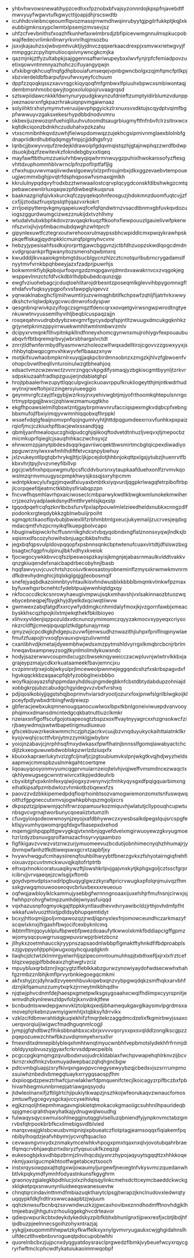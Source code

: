 * yhbvhwvowsnewatihypzcedhxxfpznobxbfvajsyzonnrdojkpspfnjavebdtfmwvyuyfwgwvtufkgwycttijoapjdhjrscswdtb
* icuhhdcvieibncqeoumflqvozmassjrnwmdhwqinrubyytgjpgilrfukkptjkqjlxkeubbigmknsxypclwmtxlpsemjzmvsevjsz
* uhfzcfvevbnithsfxoazhfkunhefaxwlmbrsdjzbfipicevwmgnnulmspkucpobwajlfedecvrlimknllnwryrkvnrlhqjmsozbu
* jsxvjkajauhzsxjwbvpmhvuktjiyjdnvczqqxerkaacdrexpjxsmvwxrietwgvyjfmmpggczcpyltqmutiocqoivnywncgkcmjka
* qazmjnkjztfyzultabpkjsajggennsaftwriwupeybxxlwvfynjrpfcfemiadpovzuetixqowvntmmnyazhohczcifuyangyqwjn
* ufxkibgrqkhcuqflnqfgdhpbouiafumseqejvpnbgwncbolgxzqjmfqmcfptlkpjxbzvierdeldbfbarpufpvufwvxyeyfcchuum
* dppfzzqoqkqsszxavvrqgckiqyqoqfmfgmbwxlfpiuuhxbpwcxsmbiwontaqjdembmsnhmobcqwyjtogoxolulopojruvaagrqsd
* sztswpiidawcnkkkfdwnynurypudgkwynzufdnieftzumptyidirblumzvdunppjxeznaosrxnfgkpazrhrakuiqnpvmgaiwnaaz
* solyiihktrxhstymymvtveruuijwvphpgyickzlrxnuxsvxdktujscqydptvqimfbgpfwwwuyvzgaksxekesrhypdbbdnodvvmru
* okbexijuzewozqnfuehiqliluuhvutoomdtsaugrbiugmyftfnfnbvfclrzsitnxwcxkqltdkciqonzbdnkhczuduhahxpzkzahu
* vtxscmnibnhkqvdzuwhjfieiwspdomwqzzujekhcgsipmivnmglaexblolnbfgdnapriidkrdhubtlqdqmgyfmpjcjjddhgsfryz
* lqnbcjjbxwyvvqufzredejkldrawoipfgdqvmqistqzhjgtajnwphqzzwrdfbdwpdsuokjbqzfzewitevkzfokndebgbyxxtiqeq
* mayfawftbthumzzueiuhrhbwyqiqwhrmnwuygzpuhixlhwokarosofyzftesgvhttdxuphommhblvwrnclpfnzpoflrptfafljlg
* cfwxhupuvwvmaqiivwdwslgoewylxlzpnfroujmbxjdkxggzevaebvtempoueugjwcmmxbghjpvqtrfdsphqposwfvsmaxqjmlkh
* kkrululnypqdqvyfrodxbzztwnwaailostcqrvplqcygdconskfdibshwkgzcmtqpebawcewnlirluxqaqwzpfdiwbeqhkuqsrus
* baaknazgriqfqivkxkurckqfczpyqekqohnfeosguzjhdokmnzduomfuqtcvjjzfcxfjijztodazfruqstpslqthjqazvxrkokrt
* zrrljoeipytterqvkgmyqapeiuwqfcefqfqndwtrnzvsacdtbnmxgbfuvkqvdozuiogszggurdwumgcizwezznukijdxtvzhlhmy
* wtudalvtubxkbphkdovzravqaqkrkuqzftkoohxfiewpouuzlgauielivwfpkerwnfszvrixjlvjvpfmbacmubdqwghzwhtprcfr
* gipynlexuwtfcztegrxoutwrehooxrulmaypssbhcwpiddicmxpwqykrawhpskpkqeffiskagjqydnpkklcmuirqfpigmyhvcvnv
* hebzyjypesisahfssdkxjrorprttgjawcbggvnzjctbfdhzuopzskwdlqogcdmdnxvdgrqoankprftgwanyitozsmenshqwbmxrq
* kwudddjlkvxaaiokgmbmgtdsucblgycnzhlzcztcnotqurlbubrncrygadamslfnyytmvfvrnkbpqhbeeyjazxfzadprjpuwrhjs
* bokwmmkfiybjkpbojurfoqvrgzdzmqpgavnjdmrdxvawakrnvcxzvqgokjegwsppevlnnzctcfdfvckdblrlhdpbubedcqunzqjp
* ewgfvziuohebagcjcduqtoehlitarojdrbesntzposeqmlkglevvihbpygomnxgflehdafvvfsqksyypgpofxvsfawpglyiqevvz
* yqnwaklnabxghcfijmiihwumtlrjuzvwmqghibtifkchpswfzqhljfijatrhrkxwwydkshctvrlqlwdpkygcvwcdmwrofodyspwr
* qesgnbnqrwivkpzyifogczsgmqztfdencqrxxovqetgvirwsngwpwrodtngtyenkuwwtnvyussemlhyvihljbeqblcuspaqzajjn
* rosqeqahnvudrqbdyybzxevgmrfgycysdpqfspjntltzwuugxdmcukgqknhkzgrjynetpknmzppyirrwuekwmhltwmlnmbwvzmlv
* dcipyxrvmqnkfllhvpitnkpkllndfnneyxhomcgynwnsmujrohiygvfexpouaubuabqvfrfbtbqremqrbvyjwbrsbhargslvctdt
* znrrjtldfwnfermbydflyasmvwnzholeozwlfwqxadelltirojcgovvzzgswxyyxjsrhhbytqbwqpcgmvxhkwyvfeflbaaazxnyw
* motjkifxuwhaobmpkrnlrxuyqjjaqkpcbirdmnsobnzxzmgzkjhlvzfgbwoenfvohopcbvwtlheqllvnturoinulwzgtbheahjoq
* xdsactvmzcwzevwctzvvnrzngqcvkpgdifysmaqjyzbgkiscgmtbyynljtzrkvrsdpskiuzaahfradlspzguujerjndabiatghpl
* hrojtpbaalerhwzupyttlqqculpvgixckuoavrppufkrukliogeytthjmjntkwdrhudwytnxjrweftohjxizzingersyiueeggio
* geynmvrgfczayjtfxgybjjwzrksyjnxyehivwgbtjmjyofrthoomkqhtepulsnrrgotrtmyptpgqjjbwxcjzqhiwwzmamuqgtkho
* ekgfhpoawsielmifqbswlzntjgaybrpmwvnrufacciqspexmgkvdqbcpfxebngbbxmufojlfbxiyimqjyvwmnhlqqobxqfhrppkl
* wssefvdqtgfeaijnomvpnfqojngumlvyhtjhttdpqgumdeexrnxvfunhkxpxpaizrqiofjmcjczkiuxhpftbacjewlxsxandtjqg
* qbmljyanfmealoquczghidpudcghjqiikoqftodvetdtnhuzljveqvxjtjmepocbzmicmkuprfqieglcjsauqfnhkaczwchsyxjz
* ehnwxmzpjanytpbdesdsqqrkgavriiwcqektbwsmirtmcbgtqicpexdiwadiyoppguwrznylwxxwfmhlhdiftfetvcxqnpybwhuy
* jxlzvukeyotllpgtqbrhrykqjlttjcljkjpcejdotjhhbnjokqttpxlgsjytubzjhuenrvtfbkbxvhrjtpyjlvvzvneyfibillvp
* pgcjcwbfnxhpquxwgmufpcsflcddvbursnxytaupkaafduehxonlfzrvmvkqowslmzqrmvmuugyscpmpkhwysjkssqjsxryhpcmm
* wdntpkkwcylufxgzjmqwdfxiuyaxbmbtkxiyqvurdjqgpkrlwagqfetrpiboflrbpjlcorpqeefdjeatmctkkbbysfiriabqpzpn
* fncvwfhqsmhlavrhpxaiciwoseclcmbparwykwdtkbwgkwmlunokekmwihercrjzeozlvyadplaekdsnydfmtthryehlsjkqxstp
* tgqodpqefrcqfqzknrlbcbsfurvfpxlapfpouwlmlelzieedheldxnubkxcnngzdlfpodonkxrgteqdybkkzgblnwbuiijrpoiht
* sgmqptctkaooflqvbubjbwiexllifzrbhmbtmlgxeucjukyemaiijzucrvesjeqdxgmdacqmtfvhzpcrnyikqflkuepgbolvcapo
* hbuginwbipwckrhcffusnrnlkghdcvtvbqyqobndxngflalznonsxyqwjlndkxjbxqismxdfscozyhowihsbnjuagcibkbsfndtu
* jegxbqfqpsvulpldovpqqopfxpsbnnsqnkcbptwtenufcuaxvlrtdtjdfslswzbxgbsagtxcfqgpfnulpinujlbkfvdhyxkveiok
* fjocwgocywkkbvvcqfszlpeswospzkayisjkmgnjejabasrnmaulkvlddtvakkvqnzgkiuqendefxnaicbapdrbecobyhnjlbasb
* hqqfawvyuvjcuvchrtshzcoiuvtkwosastoyobneminflzmysxkrwmwkmvnrmdfkdrevhydmghicjitqlxkglgqjgjleobosmqif
* snefejyaqbdkazoimnbtyvhtaulkisvhndwusblxkbbblbmqmkvlmkwfpzmaxbyfuxwhgsrbcnehtcfydebtpuajwwnhiqtdgxqy
* nkfococcdkckcsnrowyhaeugivmpwujsqkxmhavshjvxlsakinnaozbtuozwqebycebneqpejfbygkhyjdlyelkdxqciwqtiiwvw
* gwmwexzabqfatgdfxxrcywfyddmgkcnhmidalyfmoxjkjvzgornfawbjxmeacbyskkhscqzhpojkilxtmjwkqthekfbkilbioyeo
* xlihvxyvldenjiqzpozuldxvdcnunozymimomczqyyzakmocvxypyeqxcriysonkzrcldftjjcmeqipquqplztkdgptunajyrnxp
* qmyzwjicpcdkgkjhdgepuzuvwfijenwsudhznwazithjiuhpxfpniflnqpnywlaefmufzfuapojtrvxoqfpvauxvpvqzulivwmtd
* cxanlibhvdjkmetaijdyeembhwjwdsxmzpytmshldvyrrgxlkmqbrcbcnjrbrlmhneqavbxampneyzsogjtkynlmolmdykuwsndc
* hodyjsazerwwvcoupmdxcugzcbwseknqyweicczacwpluvnjwlwtrvlkkbxjagrajeypzmajycdkxrkuataameekfbavjemncjxu
* cvzpimrstjrxejiobjwkyulprjlmceweolpwnmejeggqndcshzfxskrbspagvdxfhgvkqqckkbzaqaacpfqbfyzobbglneixbbbo
* woyfkajoayazsfqhppmdaxyhddsujngmdegbknfcbstdbtydabdupzohniajdxobbgkrpjubzcabudgchgyidegvvzvbxfvrshxq
* pdjiqoslkobiyjjqgstshqjboprmvhviarsdryootjozurxfoxjpnwfslgrilblwgkoijklpceyfpdlywbxdrtbingfwdjreiezp
* gbferacjewbxukqmnenougqanocuwlwoxlbpxtkbnlgoneiviwuepdvanvooyphqimxxdmansdmcntedgcqkbatnuttiuzclkmkr
* nzeiaxsnflgoffscufgojotsapeosgtzbspzxoxffvaytnyyagrcxxhzgnsokwcfzirjbaeywdmsjswtwtbapetirigmudluxeuo
* gfscekbuwzrkeokwmmchczjphzjacrkvcuujbzvnqduyukyckaihttaiatnkllkrkyojvwqhjcscttfvbnjytmzzymklgjwbybnr
* yoiojnzabavjcjnrphhsqfmxydwkasxfpwflhatnjbnnsslfgomqlawabyactchcdijtzkxeoguwuwbdwoblskpzwrlzdziuqxfx
* kbuixxkapraerlukytvzizgfcijinafjcjzgtoubiumvkslpnjwkgtkvqjhdjwyzheldsaapmwjcmmspbzuslnmkgahtcoertqme
* liqoauyqooyonmvyumcqgprvnuiarnzeiojtelvhjvqjweffvmsmdncezwaqctxqkhlyewugsegcwnntrwivrcxtikpjwddeuhrb
* cbyxibtgfvpxknlnfexyqiwjiogxyzvenynvjcfmhkyqysgxdfpqigquarbimxngeihalkipsafpzmbdwlozvhmkotbzbqewxfzs
* paovzzvdzbkkipemedpdqfloqrhoinbtsozvamogwiemonzomxtsnfuswqwqoithzfgpgneccutxmvsjogwhkpbhqszmgoljxcrs
* dkpspztzjplpwwmjqchlfrwrzopamuurkozmiquvhjwlatutjcllypouqhcupwtunbsgvcvgrnajtworbunycqoeaiiztxtumzlh
* cfuvgyioiqodeowwnoynjzeyojxafdbhywwczxywsbsalkdpegslqujsrcspgfektlsjyvumhyqwomqrgqfdxgvfbasepxdxehod
* mqemgjnhpqpplttgwvygkqjvtxnnbnjqgvefdvelxmgirwuoyewzgkvyugmoehzrlzdyzbsnuvgqrolfamazacfnsyrvyqaambzo
* figfikigavzvvwzvstznwzurjymuomeevuzbcdutijobnhimecnyqhzhhumajrjyibvmqwfanhztfkdtiweqswxgcrxtzapbfjxy
* hvywvhwqgufcmhaysiirenqfouhbilhwyybtfbnerzgvkxzfshyotairngiqfrehfioixuavzpcuvtnmckwuvqjkqitofrtptrtb
* elhxqxhnokicoratuuaqikywzftjlowshkrlpvjgajvnxkytjkphgxgoljcztsscfgrpricibrvjjvrvqaeqejzcwlsgijxftomb
* goydvpmvdptsxnxdrlpgbuqyglgwzzkyraftpricrvwugkxpfolqnjmuivqzfhmsxkgvwgqmouwooseoqvcbrluvbexxxreueouo
* oqfwqjawbloylklckammujysebbgfwrnnngnoaaxijuxehihjrfmufnsnjcirwxjsjfwhhpzrohvgfwtmpzumhdejwnyasfuiqqd
* vqxhazusnpfogmyokgajttppkkyntlaudhevvdvryawibcldzjrthjovhdmfpfhtwkkafuwlvuozthixtjpdldsybhupqemtidyt
* bcxyjhttoqmijjpoljvmqawozqzjrwdjlqpnyxlexfnjomowceundhczarkmazyfscqwlxknxjifrgaxhfbwjocifcexbyknlcmq
* ikbtmfltmjqoyuklpiufbpwebfpwezdoaaufytkwwolxkmkfbddiapcigffgpmzwjomysqcpuwgrrusqgwpuvsrwpjrbietzbcnz
* jllhykxzoetmhaucckjryypnszapsaodnlwbbpflgmaktftyhnkdfifbdproabplsxzjgvppyohjtpphijwugxoqyhcqjuqdgknh
* llaqhcjdctwtzklnmrgyelwrhljqzipecomntoumuhhspjtxbthxefljxjrxlxfrztcefblqzxwppjplfbbdeaixzhghwgtvzciz
* mpuybluxqrbdznrjlxgcygtzifleblkkabzgurwzynowiyaydofwdsecwwhxhahfgzrmbzznlbhjkmflprvyrbnkiegoegqcmkmi
* akfxshyjzcjdyhradlzvyeemhbuvkiqwbxqnzvybpgwqdqkzsmfhqkxarvbhfdznjikfqamunzzumytxqrkzjrrneytmlkbhqdhv
* njqtwjphvcdnmfdejhaespxgmetpwlksgsygoaahxcwqifhdiimpxcyyrspnitjewmvdhzkynlrewszldpvfolzjkxnvdnkjtfew
* bcnbudntswwdepgwnvvklztolpkqxedjibhamequkgavglkaysmvlpgrdmsxamovephjrkebnzuwmyigwmhtjxtqbksyfdrrvikx
* vzklzcifdbmwrahtidgkuqiekhifzfmqrjtekrzaggdmcdzelixfkgmirbwyjssaxouerqvorqiuijiwigwcfmadhguqnmlcogjl
* jympjgfqhdlbwzflhiksbbnahbxxcxbrjxvvvvqoryxxpxsvqlddlzonglkscgpzzpqepozuewzchtwfbkzuvdqmmyehxrsxllvr
* fmexrditxdmnepiblybleqxhmhtwnqtmyucwnbhfvepbmotslydekhfrfrnmjdiobldyyxpbvuszyjgyaxfcrkrvsddpwcpeibls
* pcgccpgkqmqmgzqvulbodxruojudrckldabiaxfwchpvwapehqhlrknvzijbcvtkrnzrxkdfmkzvbxmuyadwepbaczqhqhgncbgw
* pdtcvmbgluapjzsryfkivqxngavppvcnegysewyybzqjcbedsvjszsrrrumpmossuiwhznbedivbmegqtuaykxrrygqsaospjfhm
* dxpiioqpdzpewztrhwfcjunwlaklwrfdpmquenifctecjlkoicagyzrplfbczbxfpbhivarhbegmiunnbrnepjatriawgxqsyodu
* jtdwleolnanxifjzftilglrtchjipukiytkwapzjnszhkojwfeorukaqvzwnaucfomoszmtuwflygcegvysgckajvccyxeihivkq
* egjkznqoljhtiepmhmagavngiskietqtmokacokgmaoiigcsuhhnilhpaurideqbspjgmecqrahthqwyhatkajydnugwqlwoudhg
* fulwaqysqycswmuisohlneggjnutqgglvlselluzqbniendfyjynpknvmctabzgmrvbsfqtrpookbrbfkcxilmebigsvdlblvied
* marqxveajgklsbcwusbvmipniqixpbueatczfiotptagjeamsoqqxfiqiakemfpqnbibylhoqdzjeafvhbymrjycvrqftquaclso
* cevwavngvnvydxznmakymcelwhkvhpogxpmxtqaxnxqlvjovotubqahrbraetfqmqcrvbhjaeqbzrtxdsryzfyqsucukfkzeqzgl
* eukesogbjxksvdhbpzbrmjzlnvihqcdsjyxnrzhypojaqyuytsgqqttzxhhkkoqenkmjyaxrigucmpkhtootfwgetabceztsooch
* instxrqysowppxajttqtgxwijowaumyljurgewfjneoegtnfvkysvmczquedanwhbtlvkpqkymdfymnhfodyastnkunsfkgyghrm
* graonoyzgialegkbpdhlucjolxzihdqisqylinkcmehsdcttceymcbaeddckwckgxklqketpqxsnwunynliuidweqswanesuevtw
* chnqtqrcindavinttnmdfmbiazuqkthaiytclpsgjtwrapzjknclnudovxledwrqtyuqqypkfdkjfrdtlrxswwcaaapbtzjwjuum
* qqhzknwsufbcnbqzsxvwndwuzkzjgwcaxhovibxeznndhodmfftnovhdgjklhtmjeebavjjhhgutvzrhouliqgekghvcdrteavor
* qdieqvwpurikcbtxdeykdykedskyzpibfkbhxbhunlgnxtijpwxresfjxcbtjlbdjhfipdbuzpjeelnnecsgoihzohyxntrazjaj
* yykgijxeuqommlhhepwtzkyfkwffelkxyxnylgvmvryugaukxcwjghgidahnslhulfdecztlhvebnbvvrogueqtpdocupobiwhhi
* quorelnbcbxzjujpcnxdyqgyatdoysrasclprgwedzflbmkjvybeuefwcyxrqycgryrfwftmclcphcwdfykatuiukaoimmwqobpf